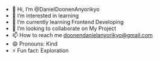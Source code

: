 - 👋 Hi, I’m @DanielDoonenAnyorikyo
- 👀 I’m interested in learning
- 🌱 I’m currently learning Frontend Developing
- 💞️ I’m looking to collaborate on My Project
- 📫 How to reach me doonendanielanyorikyo@gmail.com
- 😄 Pronouns: Kind
- ⚡ Fun fact: Exploration

<!---
DanielDoonenAnyorikyo/DanielDoonenAnyorikyo is a ✨ special ✨ repository because its `README.md` (this file) appears on your GitHub profile.
You can click the Preview link to take a look at your changes.
--->
